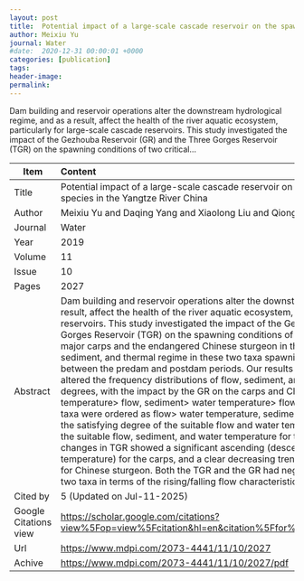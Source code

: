 ```yaml
---
layout: post
title:  Potential impact of a large-scale cascade reservoir on the spawning conditions of critical species in the Yangtze River China
author: Meixiu Yu
journal: Water
#date:  2020-12-31 00:00:01 +0000
categories: [publication]
tags: 
header-image: 
permalink: 
---
```

Dam building and reservoir operations alter the downstream hydrological regime, and as a result, affect the health of the river aquatic ecosystem, particularly for large-scale cascade reservoirs. This study investigated the impact of the Gezhouba Reservoir (GR) and the Three Gorges Reservoir (TGR) on the spawning conditions of two critical...
<!--the above is the excerpt-->
<!--more-->
<!--the following is the text-->


| Item           | Content    	|
| ---------------|:-------------|
| Title          | Potential impact of a large-scale cascade reservoir on the spawning conditions of critical species in the Yangtze River China     	|
| Author         | Meixiu Yu and Daqing Yang and Xiaolong Liu and Qiongfang Li and Guoqing Wang    	|
| Journal        | Water   	|
| Year           | 2019  		|
| Volume         | 11	   	|
| Issue          | 10	   	|
| Pages          | 2027	   	|
| Abstract       | Dam building and reservoir operations alter the downstream hydrological regime, and as a result, affect the health of the river aquatic ecosystem, particularly for large-scale cascade reservoirs. This study investigated the impact of the Gezhouba Reservoir (GR) and the Three Gorges Reservoir (TGR) on the spawning conditions of two critical taxa, ie, the endemic four major carps and the endangered Chinese sturgeon in the Yangtze River. We analyzed the flow, sediment, and thermal regime in these two taxa spawning seasons and compared their features between the predam and postdam periods. Our results revealed that the GR and the TGR had altered the frequency distributions of flow, sediment, and water temperature to different degrees, with the impact by the GR on the carps and Chinese sturgeon ranked as water temperature> flow, sediment> water temperature> flow, and the effect of the TGR on these two taxa were ordered as flow> water temperature, sediment> flow> water temperature. For the GR, the satisfying degree of the suitable flow and water temperature of the carps increased, whilst the suitable flow, sediment, and water temperature for the Chinese sturgeon decreased. These changes in TGR showed a significant ascending (descending) trend in the suitable flow (water temperature) for the carps, and a clear decreasing trend in the flow, sediment, and temperature for Chinese sturgeon. Both the TGR and the GR had negative impacts on the spawning of these two taxa in terms of the rising/falling flow characteristics. View Full-Text	|
| Cited by		 | 5 (Updated on Jul-11-2025)   	|
| Google Citations view | <https://scholar.google.com/citations?view%5Fop=view%5Fcitation&hl=en&citation%5Ffor%5Fview=ly9d4IgAAAAJ:eQOLeE2rZwMC>		|
| Url  			 | <https://www.mdpi.com/2073-4441/11/10/2027>		|
| Achive 	     | <https://www.mdpi.com/2073-4441/11/10/2027/pdf>	|

